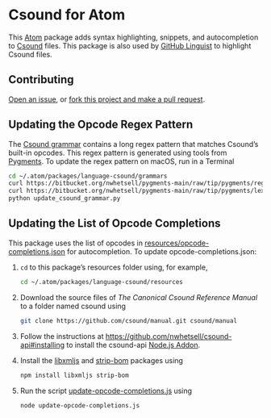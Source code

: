 # Csound for Atom

This [Atom](https://atom.io) package adds syntax highlighting, snippets, and autocompletion to [Csound](https://csound.github.io) files. This package is also used by [GitHub Linguist](https://github.com/github/linguist) to highlight Csound files.

## Contributing

[Open an issue](https://github.com/nwhetsell/language-csound/issues), or [fork this project and make a pull request](https://guides.github.com/activities/forking/).

## Updating the Opcode Regex Pattern

The [Csound grammar](https://github.com/nwhetsell/language-csound/blob/master/grammars/csound.cson) contains a long regex pattern that matches Csound’s built-in opcodes. This regex pattern is generated using tools from [Pygments](http://pygments.org). To update the regex pattern on macOS, run in a Terminal

```sh
cd ~/.atom/packages/language-csound/grammars
curl https://bitbucket.org/nwhetsell/pygments-main/raw/tip/pygments/regexopt.py > regexopt.py
curl https://bitbucket.org/nwhetsell/pygments-main/raw/tip/pygments/lexers/_csound_builtins.py > _csound_builtins.py
python update_csound_grammar.py
```

## Updating the List of Opcode Completions

This package uses the list of opcodes in [resources/opcode-completions.json](https://github.com/nwhetsell/language-csound/tree/master/resources/opcode-completions.json) for autocompletion. To update opcode-completions.json:

1. `cd` to this package’s resources folder using, for example,

    ```sh
    cd ~/.atom/packages/language-csound/resources
    ```

2. Download the source files of _The Canonical Csound Reference Manual_ to a folder named csound using

    ```sh
    git clone https://github.com/csound/manual.git csound/manual
    ```

3. Follow the instructions at https://github.com/nwhetsell/csound-api#installing to install the csound-api [Node.js Addon](https://nodejs.org/api/addons.html).

4. Install the [libxmljs](https://www.npmjs.com/package/libxmljs) and [strip-bom](https://www.npmjs.com/package/strip-bom) packages using

    ```sh
    npm install libxmljs strip-bom
    ```

5. Run the script [update-opcode-completions.js](https://github.com/nwhetsell/language-csound/blob/master/resources/update-opcode-completions.js) using

    ```sh
    node update-opcode-completions.js
    ```
